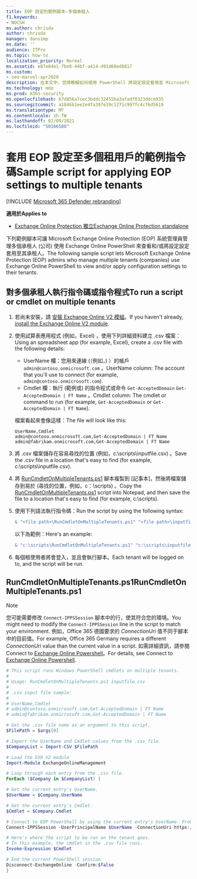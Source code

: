 ```yaml
---
title: EOP 設定的範例腳本-多個承租人
f1.keywords:
- NOCSH
ms.author: chrisda
author: chrisda
manager: dansimp
ms.date: ''
audience: ITPro
ms.topic: how-to
localization_priority: Normal
ms.assetid: e87e84e1-7be0-44bf-a414-d91d60ed8817
ms.custom:
- seo-marvel-apr2020
description: 在本文中，您將瞭解如何使用 PowerShell 將設定設定套用至 Microsoft Exchange Online Protection (EOP) 中的承租人。
ms.technology: mdo
ms.prod: m365-security
ms.openlocfilehash: b7d856a7cec3bddc32455ba3afadf0323ddce935
ms.sourcegitcommit: a1846b1ee2e4fa397e39c1271c997fc4cf6d5619
ms.translationtype: MT
ms.contentlocale: zh-TW
ms.lasthandoff: 02/09/2021
ms.locfileid: "50166588"
---
```

# <a name="sample-script-for-applying-eop-settings-to-multiple-tenants"></a><span data-ttu-id="98e88-103">套用 EOP 設定至多個租用戶的範例指令碼</span><span class="sxs-lookup"><span data-stu-id="98e88-103">Sample script for applying EOP settings to multiple tenants</span></span>

[!INCLUDE [Microsoft 365 Defender rebranding](../includes/microsoft-defender-for-office.md)]

<span data-ttu-id="98e88-104">**適用於**</span><span class="sxs-lookup"><span data-stu-id="98e88-104">**Applies to**</span></span>
-  [<span data-ttu-id="98e88-105">Exchange Online Protection 獨立</span><span class="sxs-lookup"><span data-stu-id="98e88-105">Exchange Online Protection standalone</span></span>](https://go.microsoft.com/fwlink/?linkid=2148611)

<span data-ttu-id="98e88-106">下列範例腳本可讓 Microsoft Exchange Online Protection (EOP) 系統管理員管理多個承租人 (公司) 使用 Exchange Online PowerShell 來查看和/或將設定設定套用至其承租人。</span><span class="sxs-lookup"><span data-stu-id="98e88-106">The following sample script lets Microsoft Exchange Online Protection (EOP) admins who manage multiple tenants (companies) use Exchange Online PowerShell to view and/or apply configuration settings to their tenants.</span></span>

## <a name="to-run-a-script-or-cmdlet-on-multiple-tenants"></a><span data-ttu-id="98e88-107">對多個承租人執行指令碼或指令程式</span><span class="sxs-lookup"><span data-stu-id="98e88-107">To run a script or cmdlet on multiple tenants</span></span>

1. <span data-ttu-id="98e88-108">若尚未安裝，請 [安裝 Exchange Online V2 模組](https://docs.microsoft.com/powershell/exchange/exchange-online-powershell-v2#install-and-maintain-the-exo-v2-module)。</span><span class="sxs-lookup"><span data-stu-id="98e88-108">If you haven't already, [install the Exchange Online V2 module](https://docs.microsoft.com/powershell/exchange/exchange-online-powershell-v2#install-and-maintain-the-exo-v2-module).</span></span>

2. <span data-ttu-id="98e88-109">使用試算表應用程式 (例如，Excel) ，使用下列詳細資料建立 .csv 檔案：</span><span class="sxs-lookup"><span data-stu-id="98e88-109">Using an spreadsheet app (for example, Excel), create a .csv file with the following details:</span></span>

   - <span data-ttu-id="98e88-110">UserName 欄：您用來連線 (（例如，) ）的帳戶 `admin@contoso.onmicrosoft.com` 。</span><span class="sxs-lookup"><span data-stu-id="98e88-110">UserName column: The account that you'll use to connect (for example, `admin@contoso.onmicrosoft.com`).</span></span>
   - <span data-ttu-id="98e88-111">Cmdlet 欄：執行 (範例或) 的指令程式或命令 `Get-AcceptedDomain` `Get-AcceptedDomain | FT Name` 。</span><span class="sxs-lookup"><span data-stu-id="98e88-111">Cmdlet column: The cmdlet or command to run (for example, `Get-AcceptedDomain` or `Get-AcceptedDomain | FT Name`).</span></span>

   <span data-ttu-id="98e88-112">檔案看起來會像這樣：</span><span class="sxs-lookup"><span data-stu-id="98e88-112">The file will look like this:</span></span>

   ```text
   UserName,Cmdlet
   admin@contoso.onmicrosoft.com,Get-AcceptedDomain | FT Name
   admin@fabrikam.onmicrosoft.com,Get-AcceptedDomain | FT Name
   ```

3. <span data-ttu-id="98e88-113">將 .csv 檔案儲存在容易尋找的位置 (例如，c:\scripts\inputfile.csv) 。</span><span class="sxs-lookup"><span data-stu-id="98e88-113">Save the .csv file in a location that's easy to find (for example, c:\scripts\inputfile.csv).</span></span>

4. <span data-ttu-id="98e88-114">將 [RunCmdletOnMultipleTenants.ps1](#runcmdletonmultipletenantsps1) 腳本複製到 [記事本]，然後將檔案儲存到易於 (尋找的位置，例如，c：\scripts) 。</span><span class="sxs-lookup"><span data-stu-id="98e88-114">Copy the [RunCmdletOnMultipleTenants.ps1](#runcmdletonmultipletenantsps1) script into Notepad, and then save the file to a location that's easy to find (for example, c:\scripts).</span></span>

5. <span data-ttu-id="98e88-115">使用下列語法執行指令碼：</span><span class="sxs-lookup"><span data-stu-id="98e88-115">Run the script by using the following syntax:</span></span>

   ```powershell
   & "<file path>\RunCmdletOnMultipleTenants.ps1" "<file path>\inputfile.csv"
   ```

   <span data-ttu-id="98e88-116">以下為範例：</span><span class="sxs-lookup"><span data-stu-id="98e88-116">Here's an example:</span></span>

   ```powershell
   & "c:\scripts\RunCmdletOnMultipleTenants.ps1" "c:\scripts\inputfile.csv"
   ```

6. <span data-ttu-id="98e88-117">每個租使用者將會登入，並且會執行腳本。</span><span class="sxs-lookup"><span data-stu-id="98e88-117">Each tenant will be logged on to, and the script will be run.</span></span>

## <a name="runcmdletonmultipletenantsps1"></a><span data-ttu-id="98e88-118">RunCmdletOnMultipleTenants.ps1</span><span class="sxs-lookup"><span data-stu-id="98e88-118">RunCmdletOnMultipleTenants.ps1</span></span>

> [!NOTE]
> <span data-ttu-id="98e88-119">您可能需要修改 `Connect-IPPSSession` 腳本中的行，使其符合您的環境。</span><span class="sxs-lookup"><span data-stu-id="98e88-119">You might need to modify the `Connect-IPPSSession` line in the script to match your environment.</span></span> <span data-ttu-id="98e88-120">例如，Office 365 德國要求的 _ConnectionUri_ 值不同于腳本中的目前值。</span><span class="sxs-lookup"><span data-stu-id="98e88-120">For example, Office 365 Germany requires a different _ConnectionUri_ value than the current value in a script.</span></span> <span data-ttu-id="98e88-121">如需詳細資訊，請參閱 Connect to [Exchange Online Powershell](https://docs.microsoft.com/powershell/exchange/connect-to-exchange-online-protection-powershell)。</span><span class="sxs-lookup"><span data-stu-id="98e88-121">For details, see Connect to [Exchange Online Powershell](https://docs.microsoft.com/powershell/exchange/connect-to-exchange-online-protection-powershell).</span></span>

```powershell
# This script runs Windows PowerShell cmdlets on multiple tenants.
#
# Usage: RunCmdletOnMultipleTenants.ps1 inputfile.csv
#
# .csv input file sample:
#
# UserName,Cmdlet
# admin@contoso.onmicrosoft.com,Get-AcceptedDomain | FT Name
# admin@fabrikam.onmicrosoft.com,Get-AcceptedDomain | FT Name

# Get the .csv file name as an argument to this script.
$FilePath = $args[0]

# Import the UserName and Cmdlet values from the .csv file.
$CompanyList = Import-CSV $FilePath

# Load the EXO V2 module
Import-Module ExchangeOnlineManagement

# Loop through each entry from the .csv file.
ForEach ($Company in $CompanyList) {

# Get the current entry's UserName.
$UserName = $Company.UserName

# Get the current entry's Cmdlet.
$Cmdlet = $Company.Cmdlet

# Connect to EOP PowerShell by using the current entry's UserName. Prompt for the password.
Connect-IPPSSession -UserPrincipalName $UserName -ConnectionUri https://ps.protection.outlook.com/powershell-liveid/

# Here's where the script to be run on the tenant goes.
# In this example, the cmdlet in the .csv file runs.
Invoke-Expression $Cmdlet

# End the current PowerShell session.
Disconnect-ExchangeOnline -Confirm:$false
}
```
